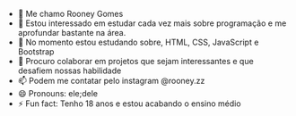 - 👋 Me chamo Rooney Gomes
- 👀 Estou interessado em estudar cada vez mais sobre programação e me aprofundar bastante na área.
- 🌱 No momento estou estudando sobre, HTML, CSS, JavaScript e Bootstrap
- 💞️ Procuro colaborar em projetos que sejam interessantes e que desafiem nossas habilidade
- 📫 Podem me contatar pelo instagram @rooney.zz
- 😄 Pronouns: ele;dele
- ⚡ Fun fact: Tenho 18 anos e estou acabando o ensino médio

<!---
RooneyIV/RooneyIV is a ✨ special ✨ repository because its `README.md` (this file) appears on your GitHub profile.
You can click the Preview link to take a look at your changes.
--->
